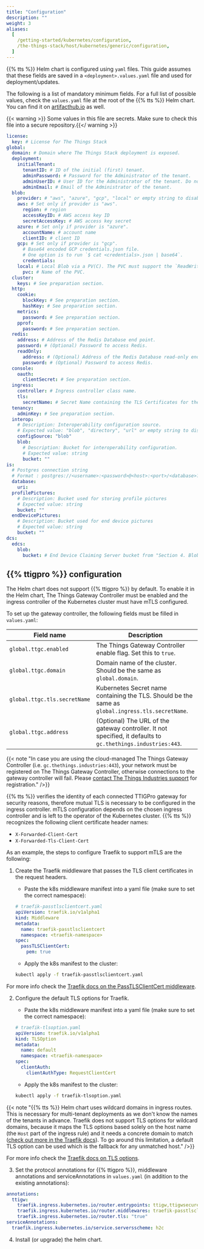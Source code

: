 ```yaml
---
title: "Configuration"
description: ""
weight: 3
aliases:
  [
    /getting-started/kubernetes/configuration,
    /the-things-stack/host/kubernetes/generic/configuration,
  ]
---
```


{{% tts %}} Helm chart is configured using `yaml` files. This guide assumes that these fields are saved in a `<deployment>.values.yaml` file and used for deployment/updates.

<!--more-->

The following is a list of mandatory minimum fields. For a full list of possible values, check the `values.yaml` file at the root of the {{% tts %}} Helm chart. You can find it on [artifacthub.io](https://artifacthub.io/packages/helm/thethingsindustries/lorawan-stack-helm-chart?modal=values) as well.

{{< warning >}} Some values in this file are secrets. Make sure to check this file into a secure repository.{{</ warning >}}

```yaml
license:
  key: # License for The Things Stack
global:
  domain: # Domain where The Things Stack deployment is exposed.
  deployment:
    initialTenant:
      tenantID: # ID of the initial (first) tenant.
      adminPassword: # Password for the Administrator of the tenant.
      adminUserID: # User ID for the Administrator of the tenant. Do not use `admin`.
      adminEmail: # Email of the Administrator of the tenant.
  blob:
    provider: # "aws", "azure", "gcp", "local" or empty string to disable blob usage.
    aws: # Set only if provider is "aws".
      region: # region
      accessKeyID: # AWS access key ID
      secretAccessKey: # AWS access key secret
    azure: # Set only if provider is "azure".
      accountName: # account name
      clientID: # client ID
    gcp: # Set only if provider is "gcp".
      # Base64 encoded GCP credentials.json file.
      # One option is to run `$ cat <credentials>.json | base64`.
      credentials:
    local: # Local Blob via a PV(C). The PVC must support the `ReadWriteMany` access mode.
      pvc: # Name of the PVC.
  cluster:
    keys: # See preparation section.
  http:
    cookie:
      blockKey: # See preparation section.
      hashKey: # See preparation section.
    metrics:
      password: # See preparation section.
    pprof:
      password: # See preparation section.
  redis:
    address: # Address of the Redis Database end point.
    password: # (Optional) Password to access Redis.
    readOnly:
      address: # (Optional) Address of the Redis Database read-only end point.
      password: # (Optional) Password to access Redis.
  console:
    oauth:
      clientSecret: # See preparation section.
  ingress:
    controller: # Ingress controller class name.
    tls:
      secretName: # Secret Name containing the TLS Certificates for the Domain.
  tenancy:
    adminKey: # See preparation section.
  interop:
    # Description: Interoperability configuration source.
    # Expected value: "blob", "directory", "url" or empty string to disable blob usage
    configSource: "blob"
    blob:
      # Description: Bucket for interoperability configuration.
      # Expected value: string
      bucket: ""
is:
  # Postgres connection string
  # Format : postgres://<username>:<password>@<host>:<port>/<database>?<options>
  database:
    uri:
  profilePictures:
    # Description: Bucket used for storing profile pictures
    # Expected value: string
    bucket: ""
  endDevicePictures:
    # Description: Bucket used for end device pictures
    # Expected value: string
    bucket: ""
dcs:
  edcs:
    blob:
      bucket: # End Device Claiming Server bucket from "Section 4. Blob Storage"
```

## {{% ttigpro %}} configuration

The Helm chart does not support {{% ttigpro %}} by default. To enable it in the Helm chart, The Things Gateway Controller must be enabled and the ingress controller of the Kubernetes cluster must have mTLS configured.

To set up the gateway controller, the following fields must be filled in `values.yaml`:

**Field name**              |**Description**
----------------------------|----------------------------------------------------------------
`global.ttgc.enabled`       | The Things Gateway Controller enable flag. Set this to `true`. 
`global.ttgc.domain`        | Domain name of the cluster. Should be the same as `global.domain`.
`global.ttgc.tls.secretName`| Kubernetes Secret name containing the TLS. Should be the same as `global.ingress.tls.secretName`.
`global.ttgc.address`       | (Optional) The URL of the gateway controller. It not specified, it defaults to `gc.thethings.industries:443`.

{{< note "In case you are using the cloud-managed The Things Gateway Controller (i.e. `gc.thethings.industries:443`), your network must be registered on The Things Gateway Controller, otherwise connections to the gateway controller will fail. Please [contact The Things Industries support](mailto:support@thethingsindustries.com) for registration." />}}

{{% tts %}} verifies the identity of each connected TTIGPro gateway for security reasons, therefore mutual TLS is necessary to be configured in the ingress controller. mTLS configuration depends on the chosen ingress controller and is left to the operator of the Kubernetes cluster. {{% tts %}} recognizes the following client certificate header names:
- `X-Forwarded-Client-Cert`
- `X-Forwarded-Tls-Client-Cert`

As an example, the steps to configure Traefik to support mTLS are the following:

1. Create the Traefik middleware that passes the TLS client certificates in the request headers. 

    - Paste the k8s middleware manifest into a yaml file (make sure to set the correct namespace):
    ```yaml
    # traefik-passtlsclientcert.yaml
    apiVersion: traefik.io/v1alpha1
    kind: Middleware
    metadata:
      name: traefik-passtlsclientcert
      namespace: <traefik-namespace>
    spec:
      passTLSClientCert:
        pem: true
    ```

    - Apply the k8s manifest to the cluster:  

    ```bash
    kubectl apply -f traefik-passtlsclientcert.yaml 
    ```

For more info check the [Traefik docs on the PassTLSClientCert middleware](https://doc.traefik.io/traefik/middlewares/http/passtlsclientcert/).

2. Configure the default TLS options for Traefik. 

    - Paste the k8s middleware manifest into a yaml file (make sure to set the correct namespace):
    ```yaml
    # traefik-tlsoption.yaml
    apiVersion: traefik.io/v1alpha1
    kind: TLSOption
    metadata:
      name: default
      namespace: <traefik-namespace>
    spec:
      clientAuth:
        clientAuthType: RequestClientCert
    ```

    - Apply the k8s manifest to the cluster:  

    ```bash
    kubectl apply -f traefik-tlsoption.yaml
    ```

{{< note "{{% tts %}} Helm chart uses wildcard domains in ingress routes. This is necessary for multi-tenant deployments as we don't know the names of the tenants in advance. Traefik does not support TLS options for wildcard domains, because it maps the TLS options based solely on the host name (the `Host` part of the ingress rule) and it needs a concrete domain to match ([check out more in the Traefik docs](https://doc.traefik.io/traefik/v2.3/routing/routers/#options)). To go around this limitation, a default TLS option can be used which is the fallback for any unmatched host." />}}

For more info check the [Traefik docs on TLS options](https://doc.traefik.io/traefik/https/tls/#tls-options).

3. Set the protocol annotations for {{% ttigpro %}}, middleware annotations and serviceAnnotations in `values.yaml` 
(in addition to the existing annotations):

```yaml
annotations:
  ttigw:
    traefik.ingress.kubernetes.io/router.entrypoints: ttigw,ttigwsecure
    traefik.ingress.kubernetes.io/router.middlewares: traefik-passtlsclientcert@kubernetescrd
    traefik.ingress.kubernetes.io/router.tls: "true"
serviceAnnotations:
  traefik.ingress.kubernetes.io/service.serversscheme: h2c
```

4. Install (or upgrade) the helm chart.  

